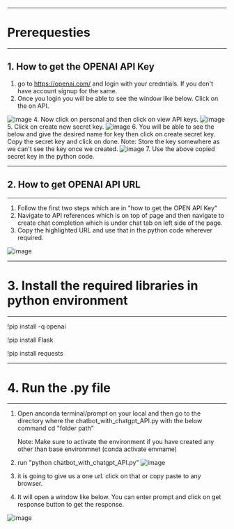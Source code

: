 
************

# Prerequesties

*************

## 1. How to get the OPENAI API Key 

1. go to https://openai.com/ and login with your credntials. If you don't have account signup for the same.
2. Once you login you will be able to see the window like below. Click on the on API.

 ![image](https://github.com/MadhuVamsiA/freedomwithai/assets/143532033/6d36bc98-c48d-49a4-95ef-109a559e727d)
4. Now click on personal and then click on view API keys.
![image](https://github.com/MadhuVamsiA/freedomwithai/assets/143532033/b896a1ca-80b4-4008-8b30-75ee331350f1)
5. Click on create new secret key.
![image](https://github.com/MadhuVamsiA/freedomwithai/assets/143532033/77113c26-7449-4fbc-ae4e-a39629affd1d)
6. You will be able to see the below and give the desired name for key then click on create secret key. Copy the secret key and click on done.
Note: Store the key somewhere as we can't see the key once we created.
![image](https://github.com/MadhuVamsiA/freedomwithai/assets/143532033/6b957853-b058-4f04-b053-83cd18f5e021)
7. Use the above copied secret key in the python code.

******************************
## 2. How to get OPENAI API URL
*******************************

1. Follow the first two steps which are in "how to get the OPEN API Key"
2. Navigate to API references which is on top of page and then navigate to create chat completion which is under chat tab on left side of the page.
3. Copy the highlighted URL and use that in the python code wherever required.

![image](https://github.com/MadhuVamsiA/freedomwithai/assets/143532033/6331182a-93d2-4308-8724-c4f483c8a4c8)

***************************************************
# 3. Install the required libraries in python environment
****************************************************

!pip install -q openai 

!pip install Flask

!pip install requests

**********************************************
# 4. Run the .py file
**********************************************
1. Open anconda terminal/prompt on your local and then go to the directory where the chatbot_with_chatgpt_API.py with the below command
   cd "folder path"

   Note: Make sure to activate the environment if you have created any other than base environmnet (conda activate envname)
3. run "python chatbot_with_chatgpt_API.py"
   ![image](https://github.com/MadhuVamsiA/freedomwithai/assets/143532033/1cf0506e-cf51-4dd1-9d63-ee61367b158d)

4. it is going to give us a one url. click on that or copy paste to any browser.
5. It will open a window like below. You can enter prompt and click on get response button to get the response.
   
 ![image](https://github.com/MadhuVamsiA/freedomwithai/assets/143532033/21589b45-1231-476e-b196-f282160e0661)

